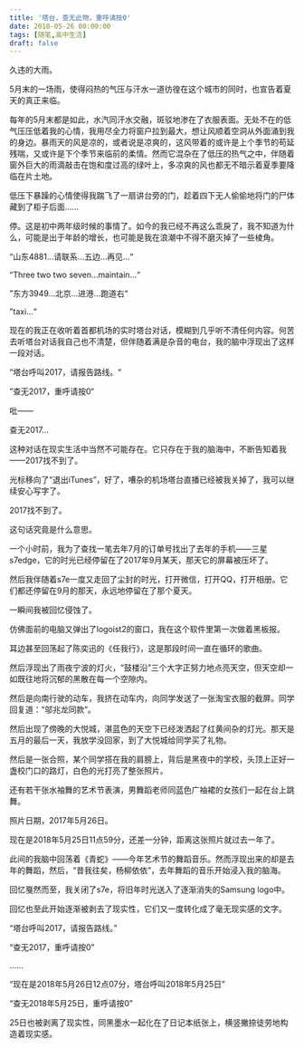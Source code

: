 ```yaml
---
title: '塔台，查无此物，重呼请按0'
date: 2018-05-26 00:00:00
tags: [随笔,高中生活]
draft: false
---
```

久违的大雨。

5月末的一场雨，使得闷热的气压与汗水一道彷徨在这个城市的同时，也宣告着夏天的真正来临。

每年的5月末都是如此，水汽同汗水交融，斑驳地渗在了衣服表面。无处不在的低气压压低着我的心情，我用尽全力将窗户拉到最大，想让风顺着空洞从外面涌到我的身边。暴雨天的风是凉的，或者说是凉爽的，这风带着的或许是上个季节的苟延残喘，又或许是下个季节来临前的柔情。然而它混杂在了低压的热气之中，伴随着窗外巨大的雨滴敲击在饱和度过高的绿叶上，多凉爽的风也都无不暗示着夏季要降临在片土地。

低压下暴躁的心情使得我踹飞了一扇讲台旁的门，趁着四下无人偷偷地将门的尸体藏到了柜子后面…...

停。这是初中两年级时候的事情了。如今的我已经不再这么乖戾了，我不知道为什么，可能是出于年龄的增长，也可能是我在浪潮中不得不磨灭掉了一些棱角。

“山东4881...请联系...五边…再见...“

“Three two two seven...maintain…“

”东方3949...北京…进港...跑道右“

”taxi…“

现在的我正在收听着首都机场的实时塔台对话，模糊到几乎听不清任何内容。何苦去听塔台对话我自己也不清楚，但伴随着满是杂音的电台，我的脑中浮现出了这样一段对话。

“塔台呼叫2017，请报告路线。“

”查无2017，重呼请按0“

吡——

查无2017...

这种对话在现实生活中当然不可能存在。它只存在于我的脑海中，不断告知着我——2017找不到了。

光标移向了“退出iTunes”，好了，嘈杂的机场塔台直播已经被我关掉了，我可以继续安心写字了。

2017找不到了。

这句话究竟是什么意思。

一个小时前，我为了查找一笔去年7月的订单号找出了去年的手机——三星s7edge，它的时光已经停留在了2017年9月某天，那天它的屏幕被压坏了。

然后我伴随着s7e一度又走回了尘封的时光，打开微信，打开QQ，打开相册。它们都还停留在9月的那天，永远地停留在了那个夏天。

一瞬间我被回忆侵蚀了。

仿佛面前的电脑又弹出了logoist2的窗口，我在这个软件里第一次做着黑板报。

耳边甚至回荡起了陈奕迅的《任我行》，这是那段时间一直在循环的歌曲。

然后浮现出了雨夜宁波的灯火，“鼓楼沿”三个大字正努力地点亮天空，但天空却一如既往地将沉郁的黑散在每一个空隙内。

然后是向南行驶的动车，我挤在动车内，向同学发送了一张淘宝衣服的截屏。同学回复道：“邬兆龙同款”。

然后出现了傍晚的大悦城，湛蓝色的天空下已经泼洒起了红黄间杂的灯光。那天是五月的最后一天，我放学没回家，到了大悦城给同学买了礼物。

然后是一张合照，某个同学搭在我的肩膀上，背后是黑夜中的学校，头顶上正好一盏校门口的路灯，白色的光打亮了整张照片。

还有若干张水袖舞的艺术节表演，男舞蹈老师同蓝色广袖裙的女孩们一起在台上跳舞。

照片日期，2017年5月26日。

现在是2018年5月25日11点59分，还差一分钟，距离这张照片就过去一年了。

此间的我脑中回荡着《青蛇》——今年艺术节的舞蹈音乐。然而浮现出来的却是去年的舞蹈，然后，“昔我往矣，杨柳依依”，去年舞蹈的音乐开始浸入我的脑海。

回忆戛然而至，我关闭了s7e，将旧年时光送入了逐渐消失的Samsung logo中。

回忆也至此开始逐渐被剥去了现实性，它们又一度转化成了毫无现实感的文字。

“塔台呼叫2017，请报告路线。”

“查无2017，重呼请按0”

…...

“现在是2018年5月26日12点07分，塔台呼叫2018年5月25日”

“查无2018年5月25日，重呼请按0”

25日也被剥离了现实性，同黑墨水一起化在了日记本纸张上，横竖撇捺徒劳地构造着现实感。